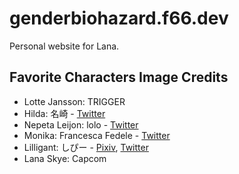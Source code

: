 # genderbiohazard.f66.dev

Personal website for Lana.

## Favorite Characters Image Credits

- Lotte Jansson: TRIGGER
- Hilda: 名崎 - [Twitter](https://twitter.com/nasakixoc)
- Nepeta Leijon: lolo - [Twitter](https://twitter.com/i1ikeBrisk)
- Monika: Francesca Fedele - [Twitter](https://twitter.com/peacchip)
- Lilligant: しぴー - [Pixiv](https://www.pixiv.net/en/users/58607), [Twitter](https://twitter.com/pummeluff39)
- Lana Skye: Capcom
